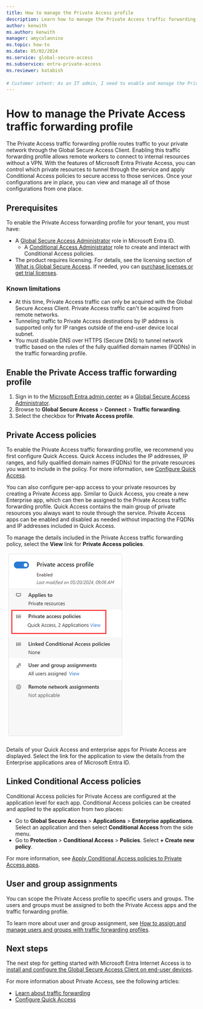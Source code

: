 ```yaml
---
title: How to manage the Private Access profile
description: Learn how to manage the Private Access traffic forwarding profile for Microsoft Entra Private Access.
author: kenwith
ms.author: kenwith
manager: amycolannino
ms.topic: how-to
ms.date: 05/02/2024
ms.service: global-secure-access
ms.subservice: entra-private-access 
ms.reviewer: katabish

# Customer intent: As an IT admin, I need to enable and manage the Private Access traffic forwarding profile so that the private access apps I configured can forward traffic according to the profile.
---
```


# How to manage the Private Access traffic forwarding profile

The Private Access traffic forwarding profile routes traffic to your private network through the Global Secure Access Client. Enabling this traffic forwarding profile allows remote workers to connect to internal resources without a VPN. With the features of Microsoft Entra Private Access, you can control which private resources to tunnel through the service and apply Conditional Access policies to secure access to those services. Once your configurations are in place, you can view and manage all of those configurations from one place.

## Prerequisites

To enable the Private Access forwarding profile for your tenant, you must have:

- A [Global Secure Access Administrator](../identity/role-based-access-control/permissions-reference.md#global-secure-access-administrator) role in Microsoft Entra ID.
   - A [Conditional Access Administrator](../identity/role-based-access-control/permissions-reference.md#conditional-access-administrator)  role to create and interact with Conditional Access policies.
- The product requires licensing. For details, see the licensing section of [What is Global Secure Access](overview-what-is-global-secure-access.md). If needed, you can [purchase licenses or get trial licenses](https://aka.ms/azureadlicense).

### Known limitations

- At this time, Private Access traffic can only be acquired with the Global Secure Access Client. Private Access traffic can't be acquired from remote networks.
- Tunneling traffic to Private Access destinations by IP address is supported only for IP ranges outside of the end-user device local subnet. 
- You must disable DNS over HTTPS (Secure DNS) to tunnel network traffic based on the rules of the fully qualified domain names (FQDNs) in the traffic forwarding profile. 

## Enable the Private Access traffic forwarding profile

1. Sign in to the [Microsoft Entra admin center](https://entra.microsoft.com) as a [Global Secure Access Administrator](../identity/role-based-access-control/permissions-reference.md#global-secure-access-administrator).
1. Browse to **Global Secure Access** > **Connect** > **Traffic forwarding**.
1. Select the checkbox for **Private Access profile**.

## Private Access policies

To enable the Private Access traffic forwarding profile, we recommend you first configure Quick Access. Quick Access includes the IP addresses, IP ranges, and fully qualified domain names (FQDNs) for the private resources you want to include in the policy. For more information, see [Configure Quick Access](how-to-configure-quick-access.md).

You can also configure per-app access to your private resources by creating a Private Access app. Similar to Quick Access, you create a new Enterprise app, which can then be assigned to the Private Access traffic forwarding profile. Quick Access contains the main group of private resources you always want to route through the service. Private Access apps can be enabled and disabled as needed without impacting the FQDNs and IP addresses included in Quick Access.

To manage the details included in the Private Access traffic forwarding policy, select the **View** link for **Private Access policies**. 

![Screenshot of the Private Access profile, with the view applications link highlighted.](media/how-to-manage-private-access-profile/private-access-profile-link.png)

Details of your Quick Access and enterprise apps for Private Access are displayed. Select the link for the application to view the details from the Enterprise applications area of Microsoft Entra ID.

## Linked Conditional Access policies

Conditional Access policies for Private Access are configured at the application level for each app. Conditional Access policies can be created and applied to the application from two places:

- Go to **Global Secure Access** > **Applications** > **Enterprise applications**. Select an application and then select **Conditional Access** from the side menu.
- Go to **Protection** > **Conditional Access** > **Policies**. Select **+ Create new policy**.

For more information, see [Apply Conditional Access policies to Private Access apps](how-to-target-resource-private-access-apps.md).

## User and group assignments
You can scope the Private Access profile to specific users and groups. The users and groups must be assigned to both the Private Access apps and the traffic forwarding profile.

To learn more about user and group assignment, see [How to assign and manage users and groups with traffic forwarding profiles](how-to-manage-users-groups-assignment.md).



## Next steps

The next step for getting started with Microsoft Entra Internet Access is to [install and configure the Global Secure Access Client on end-user devices](how-to-install-windows-client.md).

For more information about Private Access, see the following articles:
- [Learn about traffic forwarding](concept-traffic-forwarding.md)
- [Configure Quick Access](how-to-configure-quick-access.md)
